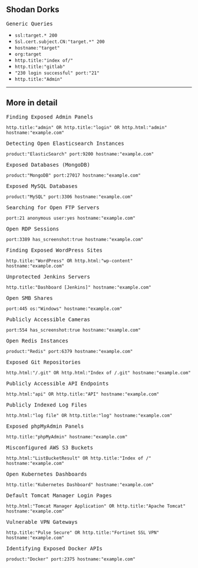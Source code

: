 ## Shodan Dorks

<kbd>Generic Queries

- `ssl:target.* 200`
- `Ssl.cert.subject.CN:"target.*" 200`
- `hostname:"target"`
- `org:target`
- `http.title:"index of/"`
- `http.title:"gitlab"`
- `"230 login successful" port:"21"`
- `http.title:"Admin"`

---

## More in detail

<kbd>Finding Exposed Admin Panels</kbd>
```shodan
http.title:"admin" OR http.title:"login" OR http.html:"admin" hostname:"example.com"
```

<kbd>Detecting Open Elasticsearch Instances</kbd>
```shodan
product:"ElasticSearch" port:9200 hostname:"example.com"
```

<kbd>Exposed Databases (MongoDB)</kbd>
```shodan
product:"MongoDB" port:27017 hostname:"example.com"
```

<kbd>Exposed MySQL Databases</kbd>
```shodan
product:"MySQL" port:3306 hostname:"example.com"
```

<kbd>Searching for Open FTP Servers</kbd>
```shodan
port:21 anonymous user:yes hostname:"example.com"
```

<kbd>Open RDP Sessions</kbd>
```shodan
port:3389 has_screenshot:true hostname:"example.com"
```

<kbd>Finding Exposed WordPress Sites</kbd>
```shodan
http.title:"WordPress" OR http.html:"wp-content" hostname:"example.com"
```

<kbd>Unprotected Jenkins Servers</kbd>
```shodan
http.title:"Dashboard [Jenkins]" hostname:"example.com"
```

<kbd>Open SMB Shares</kbd>
```shodan
port:445 os:"Windows" hostname:"example.com"
```

<kbd>Publicly Accessible Cameras</kbd>
```shodan
port:554 has_screenshot:true hostname:"example.com"
```

<kbd>Open Redis Instances</kbd>
```shodan
product:"Redis" port:6379 hostname:"example.com"
```

<kbd>Exposed Git Repositories</kbd>
```shodan
http.html:"/.git" OR http.html:"Index of /.git" hostname:"example.com"
```

<kbd>Publicly Accessible API Endpoints</kbd>
```shodan
http.html:"api" OR http.title:"API" hostname:"example.com"
```

<kbd>Publicly Indexed Log Files</kbd>
```shodan
http.html:"log file" OR http.title:"log" hostname:"example.com"
```

<kbd>Exposed phpMyAdmin Panels</kbd>
```shodan
http.title:"phpMyAdmin" hostname:"example.com"
```

<kbd>Misconfigured AWS S3 Buckets</kbd>
```shodan
http.html:"ListBucketResult" OR http.title:"Index of /" hostname:"example.com"
```

<kbd>Open Kubernetes Dashboards</kbd>
```shodan
http.title:"Kubernetes Dashboard" hostname:"example.com"
```

<kbd>Default Tomcat Manager Login Pages</kbd>
```shodan
http.html:"Tomcat Manager Application" OR http.title:"Apache Tomcat" hostname:"example.com"
```

<kbd>Vulnerable VPN Gateways</kbd>
```shodan
http.title:"Pulse Secure" OR http.title:"Fortinet SSL VPN" hostname:"example.com"
```

<kbd>Identifying Exposed Docker APIs</kbd>
```shodan
product:"Docker" port:2375 hostname:"example.com"
```
